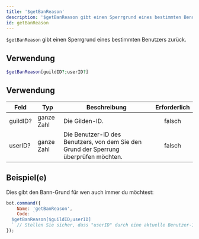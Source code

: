 ```yaml
---
title: '$getBanReason'
description: '$getBanReason gibt einen Sperrgrund eines bestimmten Benutzers zurück.'
id: getBanReason
---
```


`$getBanReason` gibt einen Sperrgrund eines bestimmten Benutzers zurück.

## Verwendung

```php
$getBanReason[guildID?;userID?]
```

## Verwendung

| Feld     | Typ        | Beschreibung                                                                          | Erforderlich |
| -------- | ---------- | ------------------------------------------------------------------------------------- |:------------:|
| guildID? | ganze Zahl | Die Gilden-ID.                                                                        |    falsch    |
| userID?  | ganze Zahl | Die Benutzer-ID des Benutzers, von dem Sie den Grund der Sperrung überprüfen möchten. |    falsch    |

## Beispiel(e)

Dies gibt den Bann-Grund für wen auch immer du möchtest:

```javascript
bot.command({
    Name: 'getBanReason',
    Code: `
  $getBanReason[$guildID;userID] 
  ` // Stellen Sie sicher, dass "userID" durch eine aktuelle Benutzer-ID
});
```